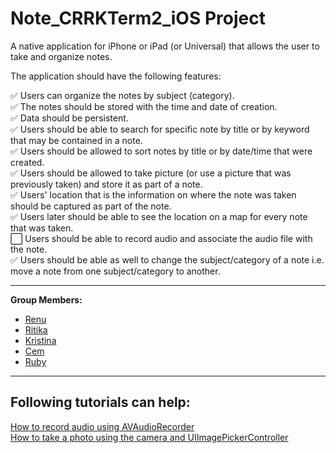 # Note_CRRKTerm2_iOS Project

A native application for iPhone or iPad (or Universal) that allows the user to take and organize notes.  

The application should have the following features:  

:white_check_mark: Users can organize the notes by subject (category).  
:white_check_mark: The notes should be stored with the time and date of creation.  
:white_check_mark: Data should be persistent.  
:white_check_mark: Users should be able to search for specific note by title or by keyword that may be contained in a note.  
:white_check_mark: Users should be allowed to sort notes by title or by date/time that were created.  
:white_check_mark: Users should be allowed to take picture (or use a picture that was previously taken) and store it as part of a note.  
:white_check_mark: Users' location that is the information on where the note was taken should be captured as part of the note.  
:white_check_mark: Users later should be able to see the location on a map for every note that was taken.  
:white_large_square: Users should be able to record audio and associate the audio file with the note.  
:white_check_mark: Users should be able as well to change the subject/category of a note i.e. move a note from one subject/category to another.

---
**Group Members:**  
- [Renu](https://github.com/Renu11111)
- [Ritika](https://github.com/RainaRiti)
- [Kristina](https://github.com/kristina807287)
- [Cem](https://github.com/cemsafa)
- [Ruby](https://github.com/ruby2014)
---
## Following tutorials can help:
[How to record audio using AVAudioRecorder](https://www.hackingwithswift.com/example-code/media/how-to-record-audio-using-avaudiorecorder)  
[How to take a photo using the camera and UIImagePickerController](https://www.hackingwithswift.com/example-code/uikit/how-to-take-a-photo-using-the-camera-and-uiimagepickercontroller)